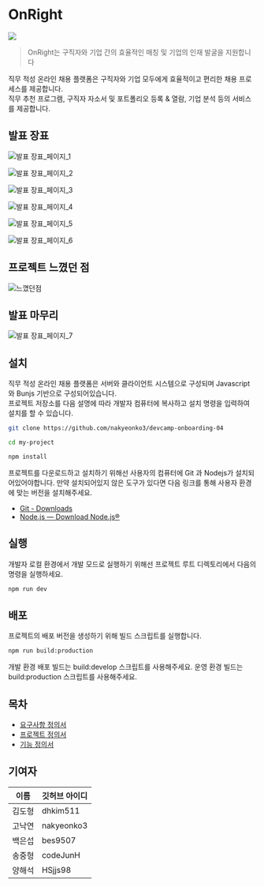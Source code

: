 
# OnRight
![](https://i.imgur.com/weP0NGA.png)

> OnRight는 구직자와 기업 간의 효율적인 매칭 및 기업의 인재 발굴을 지원합니다</br>

직무 적성 온라인 채용 플랫폼은 구직자와 기업 모두에게 효율적이고 편리한 채용 프로세스를 제공합니다.</br>
직무 추천 프로그램, 구직자 자소서 및 포트폴리오 등록 & 열람, 기업 분석 등의 서비스를 제공합니다.</br>

## 발표 장표 

![발표 장표_페이지_1](https://github.com/nakyeonko3/devcamp-onboarding-04/assets/146011623/34654763-5fb5-4a23-85dc-ee3a24cadc75)

![발표 장표_페이지_2](https://github.com/nakyeonko3/devcamp-onboarding-04/assets/146011623/4202b0df-7257-49df-953b-a2ef4e6a89b3)

![발표 장표_페이지_3](https://github.com/nakyeonko3/devcamp-onboarding-04/assets/146011623/7eea5d5b-9913-442e-925c-110cb652d0e0)

![발표 장표_페이지_4](https://github.com/nakyeonko3/devcamp-onboarding-04/assets/146011623/25b5585c-7671-47de-9549-c5fe20649c2a)

![발표 장표_페이지_5](https://github.com/nakyeonko3/devcamp-onboarding-04/assets/146011623/1f70761a-c28f-4386-b810-5f8e1a169509)

![발표 장표_페이지_6](https://github.com/nakyeonko3/devcamp-onboarding-04/assets/146011623/dcbceabf-f388-44ad-9524-12fedf64db48)

## 프로젝트 느꼈던 점

![느꼈던점](https://github.com/nakyeonko3/devcamp-onboarding-04/assets/146011623/c8d44787-78a1-4f26-ae96-5c7120cd2bc9)

## 발표 마무리 

![발표 장표_페이지_7](https://github.com/nakyeonko3/devcamp-onboarding-04/assets/146011623/b627446e-400b-461e-9af7-0633409146c3)

## 설치

직무 적성 온라인 채용 플랫폼은 서버와 클라이언트 시스템으로 구성되며 Javascript 와 Bunjs 기반으로 구성되어있습니다.<br>
프로젝트 저장소를 다음 설명에 따라 개발자 컴퓨터에 복사하고 설치 명령을 입력하여 설치를 할 수 있습니다.

```bash
git clone https://github.com/nakyeonko3/devcamp-onboarding-04

cd my-project

npm install
```

프로젝트를 다운로드하고 설치하기 위해선 사용자의 컴퓨터에 Git 과 Nodejs가 설치되어있어야합니다.
만약 설치되어있지 않은 도구가 있다면 다음 링크를 통해 사용자 환경에 맞는 버전을 설치해주세요.

* [Git - Downloads](https://git-scm.com/downloads)
* [Node.js — Download Node.js®](https://nodejs.org/en/download/current)

## 실행

개발자 로컬 환경에서 개발 모드로 실행하기 위해선 프로젝트 루트 디렉토리에서 다음의 명령을 실행하세요.

```bash
npm run dev 
```

## 배포

프로젝트의 배포 버전을 생성하기 위해 빌드 스크립트를 실행합니다.

```bash
npm run build:production
```

개발 환경 배포 빌드는 build:develop 스크립트를 사용해주세요. 
운영 환경 빌드는 build:production 스크립트를 사용해주세요.

## 목차
- [요구사항 정의서](https://github.com/nakyeonko3/devcamp-onboarding-04/blob/main/design/%EC%9A%94%EA%B5%AC%EC%82%AC%ED%95%AD%20%EC%A0%95%EC%9D%98%EC%84%9C.md)
- [프로젝트 정의서](https://github.com/nakyeonko3/devcamp-onboarding-04/blob/main/design/%ED%94%84%EB%A1%9C%EC%A0%9D%ED%8A%B8%20%EC%A0%95%EC%9D%98%EC%84%9C.md)
- [기능 정의서](https://github.com/nakyeonko3/devcamp-onboarding-04/blob/main/design/%EA%B8%B0%EB%8A%A5%20%EC%A0%95%EC%9D%98%EC%84%9C.md)

## 기여자 

| 이름 | 깃허브 아이디 |
| --- | --- |
| 김도형 | dhkim511 |
| 고낙연 | nakyeonko3 |
| 백은섭 | bes9507 |
| 송중형 | codeJunH |
| 양해석 | HSjjs98 |
